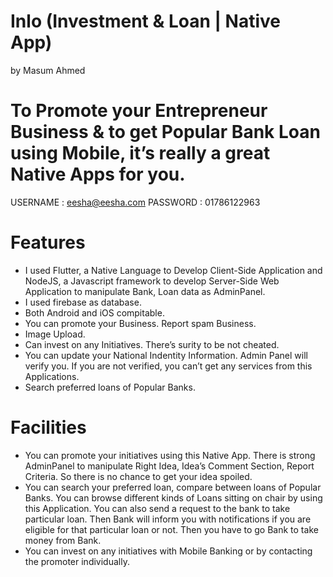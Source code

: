 # Inlo (Investment & Loan | Native App)
by Masum Ahmed
# To Promote your Entrepreneur Business & to get Popular Bank Loan using Mobile, it’s really a great Native Apps for you.

USERNAME : eesha@eesha.com
PASSWORD : 01786122963

# Features
- I used Flutter, a Native Language to Develop Client-Side Application and NodeJS, a Javascript framework to develop Server-Side Web Application to manipulate Bank, Loan data as AdminPanel.
- I used firebase as database.
- Both Android and iOS compitable.
- You can promote your Business. Report spam Business.
- Image Upload.
- Can invest on any Initiatives. There’s surity to be not cheated.
- You can update your National Indentity Information. Admin Panel will verify you. If you are not verified, you can’t get any services from this Applications.
- Search preferred loans of Popular Banks.


# Facilities
- You can promote your initiatives using this Native App. There is strong AdminPanel to manipulate Right Idea, Idea’s Comment Section, Report Criteria. So there is no chance to get your idea spoiled.
- You can search your preferred loan, compare between loans of Popular Banks. You can browse different kinds of Loans sitting on chair by using this Application. You can also send a request to the bank to take particular loan. Then Bank will inform you with notifications if you are eligible for that particular loan or not. Then you have to go Bank to take money from Bank.
- You can invest on any initiatives with Mobile Banking or by contacting the promoter individually.
